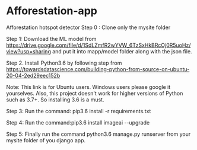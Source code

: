 # Afforestation-app
Afforestation hotspot detector
Step 0 : Clone only the mysite folder

Step 1: Download the ML model from https://drive.google.com/file/d/1SdLZmfR2wYVW_6TzSxHkBRcOj0R5uoHz/view?usp=sharing and put it into mapp/model folder along with the json file.

Step 2. Install Python3.6 by following step from https://towardsdatascience.com/building-python-from-source-on-ubuntu-20-04-2ed29eec152b

Note: This link is for Ubuntu users. Windows users please google it yourselves. Also, this project doesn't work for higher versions of Python such as 3.7+. So installing 3.6 is a must.

Step 3: Run the command: pip3.6 install -r requirements.txt

Step 4: Run the command:pip3.6 install imageai --upgrade

Step 5: Finally run the command python3.6 manage.py runserver from your mysite folder of you django app.

